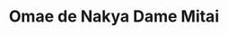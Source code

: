 --- 
title: "Omae de Nakya Dame Mitai"
publishdate: "2019-7-12T16:48:46+02:00"
src: "https://365manga.net/manga/omae-de-nakya-dame-mitai"
image: "https://data.365manga.net/images/thumbnails/15748-omae-de-nakya-dame-mitai.jpg"
description: "1) If It's Not You For Suwa, a hunk like him needs a pretty girl by his side. Theoretically. But in fact, he's going out with Fujisaki, four-eyed and average looking. It's just a temporary relationship for Suwa, only until he finds a girlfriend... But then, why does he feel so guilty when he takes an interest in someone else? 2) Are You Lovely When Daisuki finds a love letter…"
---